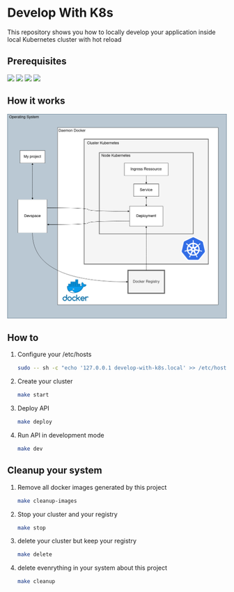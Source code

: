 # Develop With K8s

This repository shows you how to locally develop your application inside local Kubernetes cluster with hot reload


## Prerequisites
![](https://img.shields.io/badge/devspace-6.2.5-informationnal)
![](https://img.shields.io/badge/Helm-3-9cf)
![](https://img.shields.io/badge/docker-20.10.22-blue)
![](https://img.shields.io/badge/k3d-5.4.7-yellow)


## How it works

![](resources/architecture.png)

## How to

1. Configure your /etc/hosts

    ```bash
    sudo -- sh -c "echo '127.0.0.1 develop-with-k8s.local' >> /etc/hosts"
    ```

2. Create your cluster

    ```bash
    make start
    ```

3. Deploy API

    ```bash
    make deploy
    ```

4. Run API in development mode

    ```bash
    make dev
    ```

## Cleanup your system

1. Remove all docker images generated by this project
    ```bash
    make cleanup-images
    ```

2. Stop your cluster and your registry
    ```bash
    make stop
    ```

3. delete your cluster but keep your registry
    ```bash
    make delete
    ```

4. delete evenrything in your system about this project
    ```bash
    make cleanup
    ```
